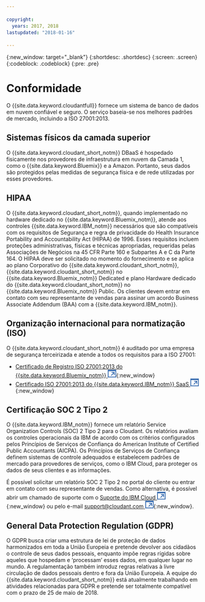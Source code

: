 ```yaml
---

copyright:
  years: 2017, 2018
lastupdated: "2018-01-16"

---
```


{:new_window: target="_blank"}
{:shortdesc: .shortdesc}
{:screen: .screen}
{:codeblock: .codeblock}
{:pre: .pre}

<!-- Acrolinx: 2017-04-28 -->

# Conformidade

O {{site.data.keyword.cloudantfull}} fornece um sistema de banco de dados em nuvem confiável e seguro.
O serviço baseia-se nos melhores padrões de mercado,
incluindo a ISO 27001:2013.

## Sistemas físicos da camada superior

O {{site.data.keyword.cloudant_short_notm}} DBaaS é
hospedado fisicamente nos provedores de infraestrutura em nuvem da Camada 1, como o
{{site.data.keyword.Bluemix}} e a Amazon.
Portanto,
seus dados são protegidos pelas medidas de segurança física e de rede utilizadas por esses provedores.

## HIPAA

O {{site.data.keyword.cloudant_short_notm}}, quando implementado no hardware dedicado no {{site.data.keyword.Bluemix_notm}},
atende aos controles {{site.data.keyword.IBM_notm}} necessários que são compatíveis com os requisitos de Segurança e regra de privacidade do Health Insurance Portability and Accountability Act (HIPAA) de 1996. Esses requisitos
incluem proteções administrativas, físicas e técnicas apropriadas, requeridas pelas
Associações de Negócios na 45 CFR Parte 160 e Subpartes A e C da Parte 164. O HIPAA deve ser solicitado no
momento do fornecimento e se aplica ao plano Corporativo do {{site.data.keyword.cloudant_short_notm}},
{{site.data.keyword.cloudant_short_notm}} no {{site.data.keyword.Bluemix_notm}} Dedicated
e plano Hardware dedicado do {{site.data.keyword.cloudant_short_notm}} no {{site.data.keyword.Bluemix_notm}} Public. Os clientes
devem entrar em contato com seu representante
de vendas para assinar um acordo Business Associate Addendum (BAA) com a {{site.data.keyword.IBM_notm}}.

## Organização internacional para normatização (ISO)

O {{site.data.keyword.cloudant_short_notm}} é auditado por uma empresa de segurança terceirizada
e atende a todos os requisitos para a ISO 27001:

* [Certificado de Registro ISO 27001:2013 do {{site.data.keyword.Bluemix_notm}} ![Ícone de link externo](../images/launch-glyph.svg "Ícone de link externo")](ftp://public.dhe.ibm.com/cloud/bluemix/compliance/Bluemix_ISO27K1_WWCert_2016.pdf){:new_window}
* [Certificado ISO 27001:2013 do {{site.data.keyword.IBM_notm}} SaaS ![Ícone de link externo](../images/launch-glyph.svg "Ícone de link externo")](https://www-01.ibm.com/common/ssi/cgi-bin/ssialias?subtype=ST&infotype=SA&htmlfid=KUJ12445USEN&attachment=KUJ12445USEN.PDF){:new_window}

## Certificação SOC 2 Tipo 2

O {{site.data.keyword.IBM_notm}} fornece um relatório Service Organization Controls (SOC) 2 Tipo 2
para o Cloudant. Os relatórios avaliam os controles operacionais da IBM de acordo com os critérios configurados
pelos Princípios de Serviços de Confiança do American Institute of Certified Public Accountants (AICPA).
Os Princípios de Serviços de Confiança definem sistemas de controle adequados e estabelecem padrões de mercado
para provedores de serviços, como o IBM Cloud, para proteger os dados de seus clientes e as informações.

É possível solicitar um relatório SOC 2 Tipo 2 no portal do cliente
ou entrar em contato com seu representante de vendas. Como alternativa, é possível abrir
um chamado de suporte com o
[Suporte do IBM Cloud ![Ícone de link externo](../images/launch-glyph.svg "Ícone de link externo")](https://www.ibm.com/cloud/support){:new_window}
ou pelo e-mail
[support@cloudant.com ![Ícone de link externo](../images/launch-glyph.svg "Ícone de link externo")](mailto:support@cloudant.com){:new_window}.

## General Data Protection Regulation (GDPR) 

O GDPR busca criar uma estrutura de lei de proteção de dados harmonizados
em toda a União Europeia e pretende devolver aos cidadãos o controle de seus dados pessoais, enquanto
impõe regras rígidas sobre aqueles que hospedam e ‘processam’ esses dados, em qualquer lugar no mundo. A regulamentação também introduz regras relativas à livre circulação de dados pessoais dentro e fora da União Europeia. A equipe do {{site.data.keyword.cloudant_short_notm}} está atualmente trabalhando em atividades relacionadas para GDPR e pretende ser
totalmente compatível com o prazo de 25 de maio de 2018.
